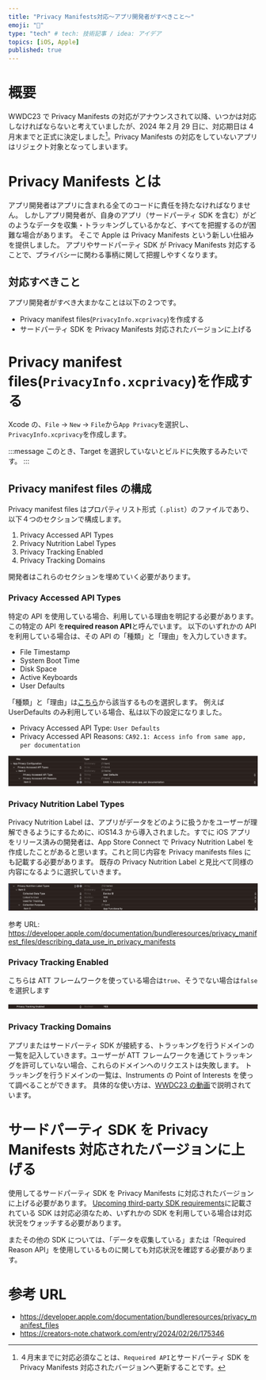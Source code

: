 ```yaml
---
title: "Privacy Manifests対応〜アプリ開発者がすべきこと〜"
emoji: "🕌"
type: "tech" # tech: 技術記事 / idea: アイデア
topics: [iOS, Apple]
published: true
---
```


# 概要

WWDC23 で Privacy Manifests の対応がアナウンスされて以降、いつかは対応しなければならないと考えていましたが、2024 年２月 29 日に、対応期日は 4 月末までと正式に決定しました[^1]。Privacy Manifests の対応をしていないアプリはリジェクト対象となってしまいます。

# Privacy Manifests とは

アプリ開発者はアプリに含まれる全てのコードに責任を持たなければなりません。
しかしアプリ開発者が、自身のアプリ（サードパーティ SDK を含む）がどのようなデータを収集・トラッキングしているかなど、すべてを把握するのが困難な場合があります。
そこで Apple は Privacy Manifests という新しい仕組みを提供しました。
アプリやサードパーティ SDK が Privacy Manifests 対応することで、プライバシーに関わる事柄に関して把握しやすくなります。

## 対応すべきこと

アプリ開発者がすべき大まかなことは以下の２つです。

- Privacy manifest files(`PrivacyInfo.xcprivacy`)を作成する
- サードパーティ SDK を Privacy Manifests 対応されたバージョンに上げる

# Privacy manifest files(`PrivacyInfo.xcprivacy`)を作成する

Xcode の、`File` -> `New` -> `File`から`App Privacy`を選択し、`PrivacyInfo.xcprivacy`を作成します。

:::message
このとき、Target を選択していないとビルドに失敗するみたいです。
:::

## Privacy manifest files の構成

Privacy manifest files はプロパティリスト形式（`.plist`）のファイルであり、以下４つのセクションで構成します。

1. Privacy Accessed API Types
1. Privacy Nutrition Label Types
1. Privacy Tracking Enabled
1. Privacy Tracking Domains

開発者はこれらのセクションを埋めていく必要があります。

### Privacy Accessed API Types

特定の API を使用している場合、利用している理由を明記する必要があります。
この特定の API を**required reason API**と呼んでいます。
以下のいずれかの API を利用している場合は、その API の「種類」と「理由」を入力していきます。

- File Timestamp
- System Boot Time
- Disk Space
- Active Keyboards
- User Defaults

「種類」と「理由」は[こちら](https://developer.apple.com/documentation/bundleresources/privacy_manifest_files/describing_use_of_required_reason_api/)から該当するものを選択します。
例えば UserDefaults のみ利用している場合、私は以下の設定になりました。

- Privacy Accessed API Type: `User Defaults`
- Privacy Accessed API Reasons: `CA92.1: Access info from same app, per documentation`

![](/images/bbbfd49cc7e9bf/required_reason_api.png)

[^1]: ４月末までに対応必須なことは、`Requeired API`とサードパーティ SDK を Privacy Manifests 対応されたバージョンへ更新することです。

### Privacy Nutrition Label Types

Privacy Nutrition Label は、アプリがデータをどのように扱うかをユーザーが理解できるようにするために、iOS14.3 から導入されました。すでに iOS アプリをリリース済みの開発者は、App Store Connect で Privacy Nutrition Label を作成したことがあると思います。これと同じ内容を Privacy manifests files にも記載する必要があります。
既存の Privacy Nutrition Label と見比べて同様の内容になるように選択していきます。

![](/images/bbbfd49cc7e9bf/privacy_nutrition_labe.png)

参考 URL: https://developer.apple.com/documentation/bundleresources/privacy_manifest_files/describing_data_use_in_privacy_manifests

### Privacy Tracking Enabled

こちらは ATT フレームワークを使っている場合は`true`、そうでない場合は`false`を選択します

![](/images/bbbfd49cc7e9bf/privacy_tracking_enabled.png)

### Privacy Tracking Domains

アプリまたはサードパーティ SDK が接続する、トラッキングを行うドメインの一覧を記入していきます。ユーザーが ATT フレームワークを通じてトラッキングを許可していない場合、これらのドメインへのリクエストは失敗します。
トラッキングを行うドメインの一覧は、Instruments の Point of Interests を使って調べることができます。
具体的な使い方は、[WWDC23 の動画](https://developer.apple.com/videos/play/wwdc2023/10060/?time=399)で説明されています。

# サードパーティ SDK を Privacy Manifests 対応されたバージョンに上げる

使用してるサードパーティ SDK を Privacy Manifests に対応されたバージョンに上げる必要があります。
[Upcoming third-party SDK requirements](https://developer.apple.com/support/third-party-SDK-requirements/)に記載されている SDK は対応必須なため、いずれかの SDK を利用している場合は対応状況をウォッチする必要があります。

またその他の SDK については、「データを収集している」または「Required Reason API」を使用しているものに関しても対応状況を確認する必要があります。

# 参考 URL

- https://developer.apple.com/documentation/bundleresources/privacy_manifest_files
- https://creators-note.chatwork.com/entry/2024/02/26/175346
